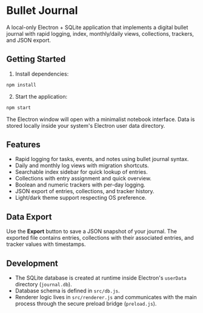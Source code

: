 # Bullet Journal

A local-only Electron + SQLite application that implements a digital bullet journal with rapid logging, index, monthly/daily views, collections, trackers, and JSON export.

## Getting Started

1. Install dependencies:

```bash
npm install
```

2. Start the application:

```bash
npm start
```

The Electron window will open with a minimalist notebook interface. Data is stored locally inside your system's Electron user data directory.

## Features

- Rapid logging for tasks, events, and notes using bullet journal syntax.
- Daily and monthly log views with migration shortcuts.
- Searchable index sidebar for quick lookup of entries.
- Collections with entry assignment and quick overview.
- Boolean and numeric trackers with per-day logging.
- JSON export of entries, collections, and tracker history.
- Light/dark theme support respecting OS preference.

## Data Export

Use the **Export** button to save a JSON snapshot of your journal. The exported file contains entries, collections with their associated entries, and tracker values with timestamps.

## Development

- The SQLite database is created at runtime inside Electron's `userData` directory (`journal.db`).
- Database schema is defined in `src/db.js`.
- Renderer logic lives in `src/renderer.js` and communicates with the main process through the secure preload bridge (`preload.js`).

